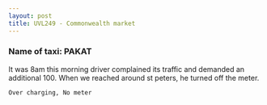 ```yaml
---
layout: post
title: UVL249 - Commonwealth market
---
```


### Name of taxi: PAKAT

It was 8am this morning driver complained its traffic and demanded an additional 100. When we reached around st peters, he turned off the meter.

```Over charging, No meter```
